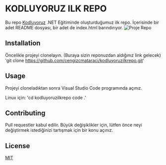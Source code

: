 # KODLUYORUZ ILK REPO

Bu repo [Kodluyoruz](https://kodluyoruz.org/) .NET Eğitiminde oluşturduğumuz ilk repo. İçerisinde bir adet README dosyası, bir adet de index.html barındırıyor.
![Proje Repo](https://drive.google.com/file/d/1izoDEcbC4OAA9YR4M7WvKeOMwo9jKCLp/view?usp=sharing)

## Installation

Öncelikle projeyi clonelayın. (Buraya sizin reponuzdan aldığınız link gelecek)
'git clone https://github.com/cengizcmataraci/kodluyoruzilkrepo.git'

## Usage

Projeyi cloneladıktan sonra Visual Studio Code programında açınız.

Linux için:
'cd kodluyoruzilkrepo
code .'

## Contributing

Pull requestler kabul edilir. Büyük değişiklikler için, lütfen önce neyi değiştirmek istediğinizi tartışmak için bir konu açınız.

## License

[MIT](https://choosealicense.com/licenses/mit/)
